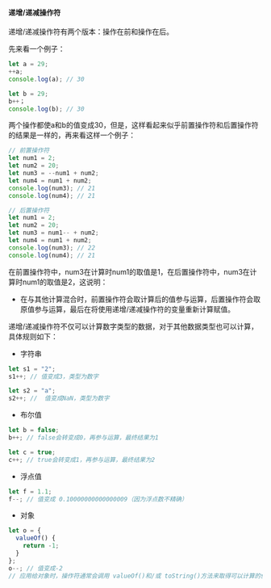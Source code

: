 #### 递增/递减操作符

递增/递减操作符有两个版本：操作在前和操作在后。

先来看一个例子：

```JavaScript
let a = 29;
++a; 
console.log(a); // 30

let b = 29;
b++； 
console.log(b); // 30 
```

两个操作都使a和b的值变成30，但是，这样看起来似乎前置操作符和后置操作符的结果是一样的，再来看这样一个例子：

```JavaScript
// 前置操作符
let num1 = 2;
let num2 = 20;
let num3 = --num1 + num2;
let num4 = num1 + num2;
console.log(num3); // 21
console.log(num4); // 21

// 后置操作符
let num1 = 2;
let num2 = 20;
let num3 = num1-- + num2;
let num4 = num1 + num2;
console.log(num3); // 22
console.log(num4); // 21
```

在前置操作符中，num3在计算时num1的取值是1，在后置操作符中，num3在计算时num1的取值是2，这说明：

- 在与其他计算混合时，前置操作符会取计算后的值参与运算，后置操作符会取原值参与运算，最后在将使用递增/递减操作符的变量重新计算赋值。

递增/递减操作符不仅可以计算数字类型的数据，对于其他数据类型也可以计算，具体规则如下：

- 字符串

```JavaScript
let s1 = "2";
s1++; // 值变成3，类型为数字

let s2 = "a";
s2++; //  值变成NaN，类型为数字
```

- 布尔值

```JavaScript
let b = false;
b++; // false会转变成0，再参与运算，最终结果为1

let c = true;
c++; // true会转变成1，再参与运算，最终结果为2
```

- 浮点值

```JavaScript
let f = 1.1;
f--; // 值变成 0.10000000000000009（因为浮点数不精确） 
```

- 对象

```JavaScript
let o = {
  valueOf() {
    return -1;
  }
};
o--; // 值变成-2 
// 应用给对象时，操作符通常会调用 valueOf()和/或 toString()方法来取得可以计算的值。 
```
